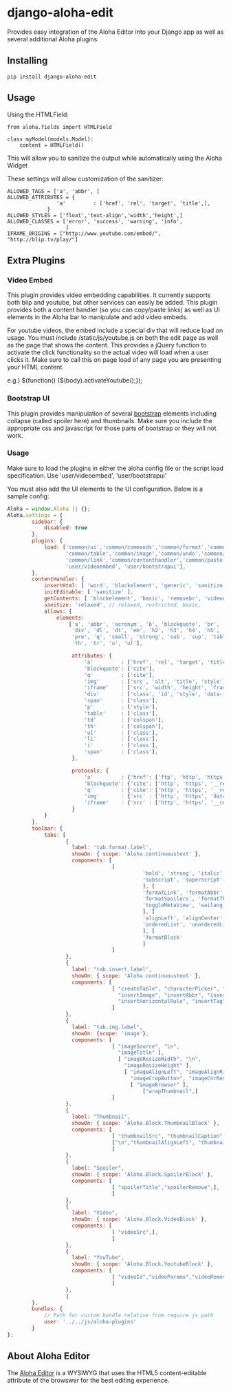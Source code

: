 django-aloha-edit
=================

Provides easy integration of the Aloha Editor into your Django app as well as several additional Aloha plugins.

Installing
----------

    pip install django-aloha-edit

Usage
-----

Using the HTMLField:

    from aloha.fields import HTMLField

    class myModel(models.Model):
        content = HTMLField()

This will allow you to sanitize the output while automatically using the Aloha Widget

These settings will allow customization of the sanitizer:

    ALLOWED_TAGS = ['a', 'abbr', ]
    ALLOWED_ATTRIBUTES = {
                    'a'         : ['href', 'rel', 'target', 'title',],
                 }
    ALLOWED_STYLES = ['float','text-align','width','height',]
    ALLOWED_CLASSES = ['error', 'success', 'warning', 'info',
                       ]
    IFRAME_ORIGINS = ["http://www.youtube.com/embed/", "http://blip.tv/play/"]

Extra Plugins
-------------

### Video Embed

This plugin provides video embedding capabilities. It currently supports both blip and youtube, but other services can easily be added.
This plugin provides both a content handler (so you can copy/paste links) as well as UI elements in the Aloha bar to manipulate and add
video embeds.

For youtube videos, the embed include a special div that will reduce load on usage. You must include /static/js/youtube.js on both the
edit page as well as the page that shows the content. This provides a jQuery function to activate the click functionality so the
actual video will load when a user clicks it. Make sure to call this on page load of any page you are presenting your HTML content.

e.g.) $(function() {$(body).activateYoutube();});

### Bootstrap UI

This plugin provides manipulation of several [bootstrap](http://twitter.github.io/bootstrap/) elements including collapse (called spoiler here)
and thumbnails. Make sure you include the appropriate css and javascript for those parts of bootstrap or they will not work.

### Usage

Make sure to load the plugins in either the aloha config file or the script load specification. Use 'user/videoembed', 'user/bootstrapui'

You must also add the UI elements to the UI configuration. Below is a sample config:

```javascript
Aloha = window.Aloha || {};
Aloha.settings = {
		sidebar: {
			disabled: true
		},
		plugins: {
			load: ['common/ui','common/commands','common/format','common/list', 'common/align',
			       'common/table','common/image','common/undo','common/abbr',
			       'common/link','common/contenthandler','common/paste','common/block','common/characterpicker',
			       'user/videoembed', 'user/bootstrapui'],
		},
		contentHandler: {
			insertHtml: [ 'word', 'blockelement', 'generic', 'sanitize', 'videoembed', ],
			initEditable: [ 'sanitize' ],
			getContents: [ 'blockelement', 'basic', 'removebr', 'videoembed', 'sanitize', ],
			sanitize: 'relaxed', // relaxed, restricted, basic,
			allows: {
				elements: 
					['a', 'abbr', 'acronym', 'b', 'blockquote', 'br', 'cite', 'code', 'dd', 'del',
					 'div', 'dl', 'dt', 'em', 'h2', 'h3', 'h4', 'h5', 'i', 'iframe', 'img', 'ins', 'li', 'ol', 'p',
					 'pre', 'q', 'small', 'strong', 'sub', 'sup', 'table', 'td',
					 'th', 'tr', 'u', 'ul'],

					 attributes: {
						 'a'         : ['href', 'rel', 'target', 'title', 'data-toggle', 'class'],
						 'blockquote': ['cite'],
						 'q'         : ['cite'],
						 'img'       : ['src', 'alt', 'title', 'style'],
						 'iframe'    : ['src', 'width', 'height', 'frameborder', 'allowfullscreen'],
						 'div'       : ['class', 'id', 'style', 'data-id', 'data-params'],
						 'span'      : ['class'],
						 'p'         : ['style'],
						 'table'     : ['class'],
						 'td'        : ['colspan'],
						 'th'        : ['colspan'],
						 'ul'        : ['class'],
						 'li'        : ['class'],
						 'i'         : ['class'],
						 'span'      : ['class'],
					 },

					 protocols: {
						 'a'         : {'href': ['ftp', 'http', 'https', 'mailto', '__relative__']}, // Sanitize.RELATIVE
						 'blockquote': {'cite': ['http', 'https', '__relative__']},
						 'q'         : {'cite': ['http', 'https', '__relative__']},
						 'img'       : {'src' : ['http', 'https', 'data', '__relative__']},
						 'iframe'    : {'src' : ['http', 'https', '__relative__']}
					 }
			}
		},
		toolbar: {
			tabs: [
			       {
			      	 label: 'tab.format.label',
			      	 showOn: { scope: 'Aloha.continuoustext' },
			      	 components: [
			      	              [
											'bold', 'strong', 'italic', 'emphasis', '\n',
											'subscript', 'superscript', 'strikethrough', 'quote',
											], [
											'formatLink', 'formatAbbr', 'formatNumeratedHeaders', 'toggleDragDrop', '\n',
											'formatSpoilers', 'formatThumbnail', 'addVideo', '\n',
											'toggleMetaView', 'wailang', 'toggleFormatlessPaste',
											], [
											'alignLeft', 'alignCenter', 'alignRight', 'alignJustify', '\n',
											'orderedList', 'unorderedList', 'indentList', 'outdentList'
											], [
											'formatBlock'
											]
			      	              ]
			       },
			       {
			      	 label: "tab.insert.label",
			      	 showOn: { scope: 'Aloha.continuoustext' },
			      	 components: [
			      	              [ "createTable", "characterPicker", "insertLink",
			      	                "insertImage", "insertAbbr", "insertToc",
			      	                "insertHorizontalRule", "insertTag", 'insertSpoilers', 'insertVideo','insertThumbnail',]
			      	              ]
			       },
			       {
			      	 label: "tab.img.label",
			      	 showOn: {scope: 'image'},
			      	 components: [
			      	              [ "imageSource", "\n",
			      	                "imageTitle" ],
			      	                [ "imageResizeWidth", "\n",
			      	                  "imageResizeHeight" ],
			      	                  [ "imageAlignLeft", "imageAlignRight", "imageAlignNone", "\n",
			      	                    "imageCropButton", "imageCnrReset", "imageCnrRatio",   ],
			      	                    [ "imageBrowser" ],
			      	              			["wrapThumbnail",]
			      	              ]
			       },
			       {
			      	 label: "Thumbnail",
			      	 showOn: { scope: 'Aloha.Block.ThumbnailBlock' },
			      	 components: [
			      	              [ "thumbnailSrc", "thumbnailCaption","thumbnailRemove",],
			      	              ["\n","thumbnailAlignLeft", "thumbnailAlignRight", "thumbnailAlignNone"]
			      	              ]
			       },
			       {
			      	 label: "Spoiler",
			      	 showOn: { scope: 'Aloha.Block.SpoilerBlock' },
			      	 components: [
			      	              [ "spoilerTitle","spoilerRemove",],
			      	              ]
			       },
			       {
			      	 label: "Video",
			      	 showOn: { scope: 'Aloha.Block.VideoBlock' },
			      	 components: [
			      	              [ "videoSrc",],
			      	              ]
			       },
			       {
			      	 label: "YouTube",
			      	 showOn: { scope: 'Aloha.Block.YoutubeBlock' },
			      	 components: [
			      	              [ "videoId","videoParams","videoRemove"],
			      	              ]
			       },
			       ]
		},
		bundles: {
			// Path for custom bundle relative from require.js path
			user: '../../js/aloha-plugins'
		}
};

```

About Aloha Editor
------------------
The [Aloha Editor](http://www.aloha-editor.org/) is a WYSIWYG that uses the
HTML5 content-editable attribute of the browswer for the best editing experience.

